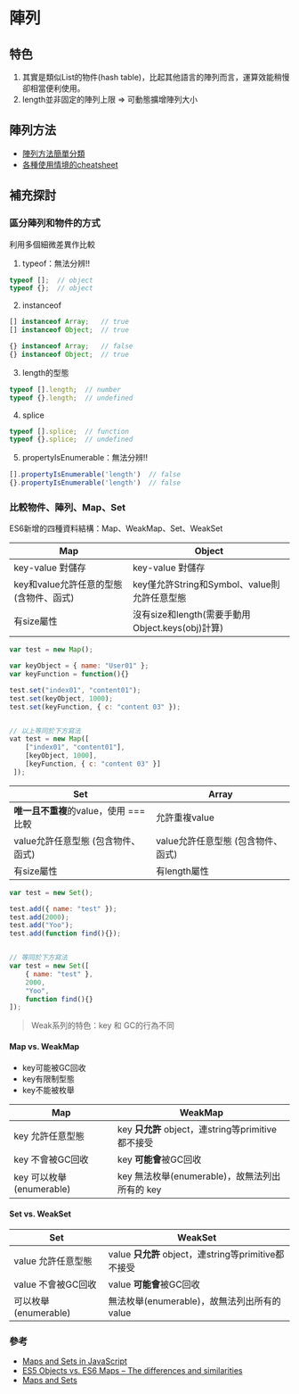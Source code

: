# 陣列

## 特色

1. 其實是類似List的物件(hash table)，比起其他語言的陣列而言，運算效能稍慢卻相當便利使用。
2. length並非固定的陣列上限 => 可動態擴增陣列大小

## 陣列方法

* [陣列方法簡單分類](http://ricostacruz.com/cheatsheets/js-array.html)
* [各種使用情境的cheatsheet](https://gist.github.com/ourmaninamsterdam/1be9a5590c9cf4a0ab42#user-content-add-new-items-to-beginning)

## 補充探討

### 區分陣列和物件的方式

利用多個細微差異作比較

1. typeof：無法分辨!!
```javascript
typeof [];  // object
typeof {};  // object
```

2. instanceof
```javascript
[] instanceof Array;   // true
[] instanceof Object;  // true

{} instanceof Array;   // false
{} instanceof Object;  // true
```

3. length的型態
```javascript
typeof [].length;  // number
typeof {}.length;  // undefined
```

4. splice
```javascript
typeof [].splice;  // function
typeof {}.splice;  // undefined
```

5. propertyIsEnumerable：無法分辨!!
```javascript
[].propertyIsEnumerable('length')  // false
{}.propertyIsEnumerable('length')  // false
```

### 比較物件、陣列、Map、Set

ES6新增的四種資料結構：Map、WeakMap、Set、WeakSet

| Map | Object |
| --- | ----- |
| key-value 對儲存 | key-value 對儲存 |
| key和value允許任意的型態(含物件、函式) | key僅允許String和Symbol、value則允許任意型態 |
| 有size屬性 | 沒有size和length(需要手動用Object.keys(obj)計算) |

```javascript
var test = new Map();

var keyObject = { name: "User01" };
var keyFunction = function(){}

test.set("index01", "content01");
test.set(keyObject, 1000);
test.set(keyFunction, { c: "content 03" });


// 以上等同於下方寫法
vat test = new Map([ 
    ["index01", "content01"],
    [keyObject, 1000],
    [keyFunction, { c: "content 03" }]
 ]);
```

| Set | Array |
| --- | ----- |
| **唯一且不重複**的value，使用 === 比較 | 允許重複value |
| value允許任意型態 (包含物件、函式) | value允許任意型態 (包含物件、函式) |
| 有size屬性 | 有length屬性 |

```javascript
var test = new Set();

test.add({ name: "test" });
test.add(2000);
test.add("Yoo");
test.add(function find(){});


// 等同於下方寫法
var test = new Set([
    { name: "test" },
    2000,
    "Yoo",
    function find(){}
]);
```

> Weak系列的特色：key 和 GC的行為不同

#### Map vs. WeakMap

* key可能被GC回收
* key有限制型態
* key不能被枚舉

| Map | WeakMap |
| --- | ------- |
| key 允許任意型態 | key **只允許** object，連string等primitive都不接受 |
| key 不會被GC回收 | key **可能會**被GC回收 |
| key 可以枚舉(enumerable) | key 無法枚舉(enumerable)，故無法列出所有的 key |

#### Set vs. WeakSet

| Set | WeakSet |
| --- | ------- |
| value 允許任意型態 | value **只允許** object，連string等primitive都不接受 |
| value 不會被GC回收 | value **可能會**被GC回收 |
| 可以枚舉(enumerable) | 無法枚舉(enumerable)，故無法列出所有的 value |

### 參考

* [Maps and Sets in JavaScript](http://odetocode.com/blogs/scott/archive/2015/10/14/maps-and-sets-in-javascript.aspx)
* [ES5 Objects vs. ES6 Maps – The differences and similarities](https://appendto.com/2016/07/es5-objects-vs-es6-maps-the-differences-and-similarities/)
* [Maps and Sets](http://exploringjs.com/es6/ch_maps-sets.html#sec_overview-maps-sets)